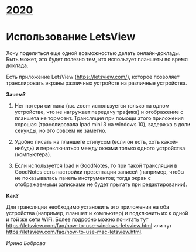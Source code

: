 # [__2020__](./README.md)

# Использование LetsView

Хочу поделиться еще одной возможностью делать онлайн-доклады. Быть может, это будет полезно тем, кто использует планшеты во время доклада.

Есть приложение LetsView (<https://letsview.com/>), которое позволяет транслировать экраны различных устройств на различные устройства. 

**Зачем?**

  1. Нет потери сигнала (т.к. zoom используется только на одном устройстве, что не нагружает передачу трафика) и отображение с планшета не тормозит. Трансляция при помощи этого приложения хорошая (транслировала Ipad mini 3 на windows 10), задержка в доли секунды, но это совсем не заметно.
  
  2. Удобно писать на планшете стилусом (если он есть, хоть какой-нибудь) и переключаться между окнами только одного устройства (компьютера).
  
  3. Если используется Ipad и GoodNotes, то при такой трансляции в GoodNotes есть настройки презентации записей (например, чтобы не показывалась панель инструментов; тогда экран с отображаемыми записками не будет прыгать при редактировании).

**Как?**

Для трансляции необходимо установить это приложения на оба устройства (например, планшет и компьютер) и подключить их к одной и той же сети WiFi. Более подробно можно почитать тут <https://letsview.com/faq/how-to-use-windows-letsview.html> или тут <https://letsview.com/faq/how-to-use-mac-letsview.html>.

*Ирина Боброва*
